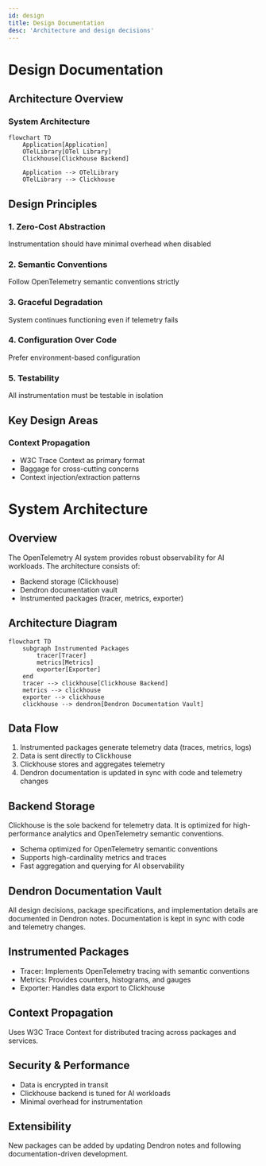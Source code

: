 ```yaml
---
id: design
title: Design Documentation
desc: 'Architecture and design decisions'
---
```


# Design Documentation

## Architecture Overview

### System Architecture

```mermaid
flowchart TD
    Application[Application]
    OTelLibrary[OTel Library]
    Clickhouse[Clickhouse Backend]

    Application --> OTelLibrary
    OTelLibrary --> Clickhouse
```

## Design Principles

### 1. **Zero-Cost Abstraction**
Instrumentation should have minimal overhead when disabled

### 2. **Semantic Conventions**
Follow OpenTelemetry semantic conventions strictly

### 3. **Graceful Degradation**
System continues functioning even if telemetry fails

### 4. **Configuration Over Code**
Prefer environment-based configuration

### 5. **Testability**
All instrumentation must be testable in isolation

## Key Design Areas

### Context Propagation
- W3C Trace Context as primary format
- Baggage for cross-cutting concerns
- Context injection/extraction patterns


# System Architecture


## Overview

The OpenTelemetry AI system provides robust observability for AI workloads. The architecture consists of:

- Backend storage (Clickhouse)
- Dendron documentation vault
- Instrumented packages (tracer, metrics, exporter)

## Architecture Diagram

```mermaid
flowchart TD
    subgraph Instrumented Packages
        tracer[Tracer]
        metrics[Metrics]
        exporter[Exporter]
    end
    tracer --> clickhouse[Clickhouse Backend]
    metrics --> clickhouse
    exporter --> clickhouse
    clickhouse --> dendron[Dendron Documentation Vault]
```

## Data Flow

1. Instrumented packages generate telemetry data (traces, metrics, logs)
2. Data is sent directly to Clickhouse
3. Clickhouse stores and aggregates telemetry
4. Dendron documentation is updated in sync with code and telemetry changes

## Backend Storage

Clickhouse is the sole backend for telemetry data. It is optimized for high-performance analytics and OpenTelemetry semantic conventions.

- Schema optimized for OpenTelemetry semantic conventions
- Supports high-cardinality metrics and traces
- Fast aggregation and querying for AI observability

## Dendron Documentation Vault

All design decisions, package specifications, and implementation details are documented in Dendron notes. Documentation is kept in sync with code and telemetry changes.

## Instrumented Packages

- Tracer: Implements OpenTelemetry tracing with semantic conventions
- Metrics: Provides counters, histograms, and gauges
- Exporter: Handles data export to Clickhouse

## Context Propagation

Uses W3C Trace Context for distributed tracing across packages and services.

## Security & Performance

- Data is encrypted in transit
- Clickhouse backend is tuned for AI workloads
- Minimal overhead for instrumentation

## Extensibility

New packages can be added by updating Dendron notes and following documentation-driven development.
